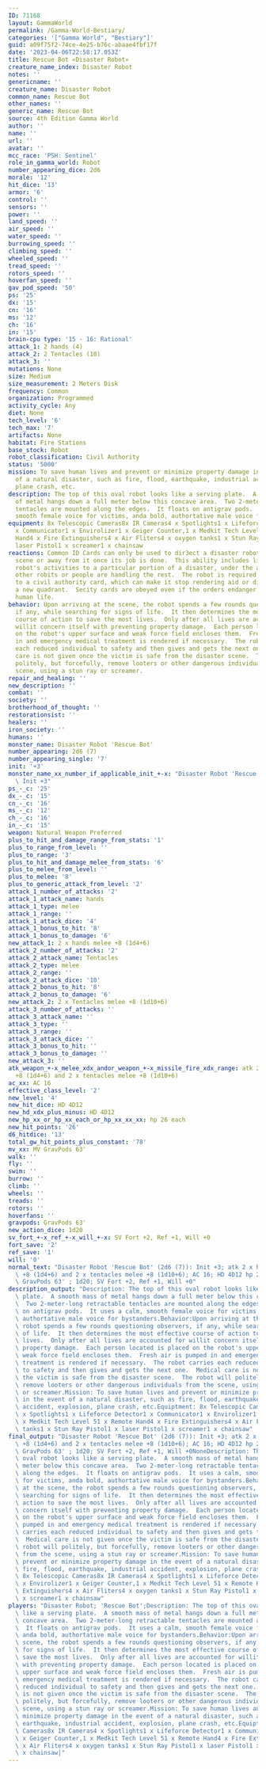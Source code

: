 ```yaml
---
ID: 71168
layout: GammaWorld
permalink: /Gamma-World-Bestiary/
categories: '["Gamma World", "Bestiary"]'
guid: a09f75f2-74ce-4e25-b76c-abaae4fbf17f
date: '2023-04-06T22:58:17.053Z'
title: Rescue Bot «Disaster Robot»
creature_name_index: Disaster Robot
notes: ''
genericname: ''
creature_name: Disaster Robot
common_name: Rescue Bot
other_names: ''
generic_name: Rescue Bot
source: 4th Edition Gamma World
author: ''
name: ''
url: ''
avatar: ''
mcc_race: 'PSH: Sentinel'
role_in_gamma_world: Robot
number_appearing_dice: 2d6
morale: '12'
hit_dice: '13'
armor: '6'
control: ''
sensors: ''
power: ''
land_speed: ''
air_speed: ''
water_speed: ''
burrowing_speed: ''
climbing_speed: ''
wheeled_speed: ''
tread_speed: ''
rotors_speed: ''
hoverfan_speed: ''
gav_pod_speed: '50'
ps: '25'
dx: '15'
cn: '16'
ms: '12'
ch: '16'
in: '15'
brain-cpu type: '15 - 16: Rational'
attack_1: 2 hands (4)
attack_2: 2 Tentacles (10)
attack_3: ''
mutations: None
size: Medium
size_measurement: 2 Meters Disk
frequency: Common
organization: Programmed
activity_cycle: Any
diet: None
tech_level: '6'
tech_max: '7'
artifacts: None
habitat: Fire Stations
base_stock: Robot
robot_classification: Civil Authority
status: '5000'
mission: To save human lives and prevent or minimize property damage in the event
  of a natural disaster, such as fire, flood, earthquake, industrial accident, explosion,
  plane crash, etc.
description: The top of this oval robot looks like a serving plate.  A smooth mass
  of metal hangs down a full meter below this concave area.  Two 2-meter-long retractable
  tentacles are mounted along the edges.  It floats on antigrav pods.  It uses a calm,
  smooth female voice for victims, anda bold, authortative male voice for bystanders.
equipment: 8x Telescopic Cameras8x IR Cameras4 x Spotlights1 x Lifeforce Detector1
  x Communicator1 x Envirolizer1 x Geiger Counter,1 x Medkit Tech Level 51 x Remote
  Hand4 x Fire Extinguishers4 x Air Fliters4 x oxygen tanks1 x Stun Ray Pistol1 x
  laser Pistol1 x screamer1 x chainsaw
reactions: Common ID Cards can only be used to dir3ect a disaster robot to the disaster
  scene or away from it once its job is done.  This ability includes limiting the
  robot's activities to a particular portion of a disaster, under the assumption that
  other robits or people are handling the rest.  The robot is required to respond
  to a civil authority card, which can make it stop rendering aid or direct it to
  a new quadrant.  Secity cards are obeyed even if the orders endanger property and
  human life.
behavior: Upon arriving at the scene, the robot spends a few rounds questioning observers,
  if any, while searching for signs of life.  It then determines the most effective
  course of action to save the most lives.  Only after all lives are accounted for
  willit concern itself with preventing property damage.  Each person located is placed
  on the robot's upper surface and weak force field encloses them.  Fresh air is pumped
  in and emergency medical treatment is rendered if necessary.  The robot carries
  each reduced individual to safety and then gives and gets the next one.  Medical
  care is not given once the victim is safe from the disaster scene.  The robot will
  politely, but forcefully, remove looters or other dangerous individuals from the
  scene, using a stun ray or screamer.
repair_and_healing: ''
new_description: ''
combat: ''
society: ''
brotherhood_of_thought: ''
restorationsist: ''
healers: ''
iron_society: ''
humans: ''
monster_name: Disaster Robot 'Rescue Bot'
number_appearing: 2d6 (7)
number_appearing_single: '7'
init: '+3'
monster_name_xx_number_if_applicable_init_+-x: "Disaster Robot 'Rescue Bot' (2d6 (7)):\
  \ Init +3"
ps_-_c: '25'
dx_-_c: '15'
cn_-_c: '16'
ms_-_c: '12'
ch_-_c: '16'
in_-_c: '15'
weapon: Natural Weapon Preferred
plus_to_hit_and_damage_range_from_stats: '1'
plus_to_range_from_level: ''
plus_to_range: '3'
plus_to_hit_and_damage_melee_from_stats: '6'
plus_to_melee_from_level: ''
plus_to_melee: '8'
plus_to_generic_attack_from_level: '2'
attack_1_number_of_attacks: '2'
attack_1_attack_name: hands
attack_1_type: melee
attack_1_range: ''
attack_1_attack_dice: '4'
attack_1_bonus_to_hit: '8'
attack_1_bonus_to_damage: '6'
new_attack_1: 2 x hands melee +8 (1d4+6)
attack_2_number_of_attacks: '2'
attack_2_attack_name: Tentacles
attack_2_type: melee
attack_2_range: ''
attack_2_attack_dice: '10'
attack_2_bonus_to_hit: '8'
attack_2_bonus_to_damage: '6'
new_attack_2: 2 x Tentacles melee +8 (1d10+6)
attack_3_number_of_attacks: ''
attack_3_attack_name: ''
attack_3_type: ''
attack_3_range: ''
attack_3_attack_dice: ''
attack_3_bonus_to_hit: ''
attack_3_bonus_to_damage: ''
new_attack_3: ''
atk_weapon_+-x_melee_xdx_andor_weapon_+-x_missile_fire_xdx_range: atk 2 x hands melee
  +8 (1d4+6) and 2 x tentacles melee +8 (1d10+6)
ac_xx: AC 16
effective_class_level: '2'
new_level: '4'
new_hit_dice: HD 4D12
new_hd_xdx_plus_minus: HD 4D12
new_hp_xx_or_hp_xx_each_or_hp_xx_xx_xx: hp 26 each
new_hit_points: '26'
d6_hitdice: '13'
total_gw_hit_points_plus_constant: '78'
mv_xx: MV GravPods 63'
walk: ''
fly: ''
swim: ''
burrow: ''
climb: ''
wheels: ''
treads: ''
rotors: ''
hoverfans: ''
gravpods: GravPods 63'
new_action_dice: 1d20
sv_fort_+-x_ref_+-x_will_+-x: SV Fort +2, Ref +1, Will +0
fort_save: '2'
ref_save: '1'
will: '0'
normal_text: "Disaster Robot 'Rescue Bot' (2d6 (7)): Init +3; atk 2 x hands melee\
  \ +8 (1d4+6) and 2 x tentacles melee +8 (1d10+6); AC 16; HD 4D12 hp 26 each; MV\
  \ GravPods 63' ; 1d20; SV Fort +2, Ref +1, Will +0"
description_output: "Description: The top of this oval robot looks like a serving\
  \ plate.  A smooth mass of metal hangs down a full meter below this concave area.\
  \  Two 2-meter-long retractable tentacles are mounted along the edges.  It floats\
  \ on antigrav pods.  It uses a calm, smooth female voice for victims, anda bold,\
  \ authortative male voice for bystanders.Behavior:Upon arriving at the scene, the\
  \ robot spends a few rounds questioning observers, if any, while searching for signs\
  \ of life.  It then determines the most effective course of action to save the most\
  \ lives.  Only after all lives are accounted for willit concern itself with preventing\
  \ property damage.  Each person located is placed on the robot's upper surface and\
  \ weak force field encloses them.  Fresh air is pumped in and emergency medical\
  \ treatment is rendered if necessary.  The robot carries each reduced individual\
  \ to safety and then gives and gets the next one.  Medical care is not given once\
  \ the victim is safe from the disaster scene.  The robot will politely, but forcefully,\
  \ remove looters or other dangerous individuals from the scene, using a stun ray\
  \ or screamer.Mission: To save human lives and prevent or minimize property damage\
  \ in the event of a natural disaster, such as fire, flood, earthquake, industrial\
  \ accident, explosion, plane crash, etc.Equiptment: 8x Telescopic Cameras8x IR Cameras4\
  \ x Spotlights1 x Lifeforce Detector1 x Communicator1 x Envirolizer1 x Geiger Counter,1\
  \ x Medkit Tech Level 51 x Remote Hand4 x Fire Extinguishers4 x Air Fliters4 x oxygen\
  \ tanks1 x Stun Ray Pistol1 x laser Pistol1 x screamer1 x chainsaw"
final_output: "Disaster Robot 'Rescue Bot' (2d6 (7)): Init +3; atk 2 x hands melee\
  \ +8 (1d4+6) and 2 x tentacles melee +8 (1d10+6); AC 16; HD 4D12 hp 26 each; MV\
  \ GravPods 63' ; 1d20; SV Fort +2, Ref +1, Will +0NoneDescription: The top of this\
  \ oval robot looks like a serving plate.  A smooth mass of metal hangs down a full\
  \ meter below this concave area.  Two 2-meter-long retractable tentacles are mounted\
  \ along the edges.  It floats on antigrav pods.  It uses a calm, smooth female voice\
  \ for victims, anda bold, authortative male voice for bystanders.Behavior:Upon arriving\
  \ at the scene, the robot spends a few rounds questioning observers, if any, while\
  \ searching for signs of life.  It then determines the most effective course of\
  \ action to save the most lives.  Only after all lives are accounted for willit\
  \ concern itself with preventing property damage.  Each person located is placed\
  \ on the robot's upper surface and weak force field encloses them.  Fresh air is\
  \ pumped in and emergency medical treatment is rendered if necessary.  The robot\
  \ carries each reduced individual to safety and then gives and gets the next one.\
  \  Medical care is not given once the victim is safe from the disaster scene.  The\
  \ robot will politely, but forcefully, remove looters or other dangerous individuals\
  \ from the scene, using a stun ray or screamer.Mission: To save human lives and\
  \ prevent or minimize property damage in the event of a natural disaster, such as\
  \ fire, flood, earthquake, industrial accident, explosion, plane crash, etc.Equiptment:\
  \ 8x Telescopic Cameras8x IR Cameras4 x Spotlights1 x Lifeforce Detector1 x Communicator1\
  \ x Envirolizer1 x Geiger Counter,1 x Medkit Tech Level 51 x Remote Hand4 x Fire\
  \ Extinguishers4 x Air Fliters4 x oxygen tanks1 x Stun Ray Pistol1 x laser Pistol1\
  \ x screamer1 x chainsaw"
players: "Disaster Robot; 'Rescue Bot';Description: The top of this oval robot looks\
  \ like a serving plate.  A smooth mass of metal hangs down a full meter below this\
  \ concave area.  Two 2-meter-long retractable tentacles are mounted along the edges.\
  \  It floats on antigrav pods.  It uses a calm, smooth female voice for victims,\
  \ anda bold, authortative male voice for bystanders.Behavior:Upon arriving at the\
  \ scene, the robot spends a few rounds questioning observers, if any, while searching\
  \ for signs of life.  It then determines the most effective course of action to\
  \ save the most lives.  Only after all lives are accounted for willit concern itself\
  \ with preventing property damage.  Each person located is placed on the robot's\
  \ upper surface and weak force field encloses them.  Fresh air is pumped in and\
  \ emergency medical treatment is rendered if necessary.  The robot carries each\
  \ reduced individual to safety and then gives and gets the next one.  Medical care\
  \ is not given once the victim is safe from the disaster scene.  The robot will\
  \ politely, but forcefully, remove looters or other dangerous individuals from the\
  \ scene, using a stun ray or screamer.Mission: To save human lives and prevent or\
  \ minimize property damage in the event of a natural disaster, such as fire, flood,\
  \ earthquake, industrial accident, explosion, plane crash, etc.Equiptment: 8x Telescopic\
  \ Cameras8x IR Cameras4 x Spotlights1 x Lifeforce Detector1 x Communicator1 x Envirolizer1\
  \ x Geiger Counter,1 x Medkit Tech Level 51 x Remote Hand4 x Fire Extinguishers4\
  \ x Air Fliters4 x oxygen tanks1 x Stun Ray Pistol1 x laser Pistol1 x screamer1\
  \ x chainsaw|"
---
```

</br>